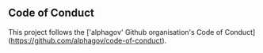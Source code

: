## Code of Conduct

This project follows the ['alphagov' Github organisation's Code of Conduct]
(https://github.com/alphagov/code-of-conduct).
